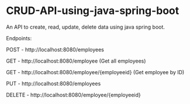 # CRUD-API-using-java-spring-boot
An API to create, read, update, delete data using java spring boot.

Endpoints:

POST - http://localhost:8080/employees

GET - http://localhost:8080/employee  (Get all employees)

GET - http://localhost:8080/employee/{employeeid}  (Get employee by ID)

PUT - http://localhost:8080/employees

DELETE - http://localhost:8080/employee/{employeeid}
